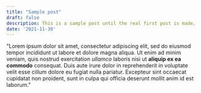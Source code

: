 ```yaml
---
title: "Sample post"
draft: false
description: This is a sample post until the real first post is made.
date: '2021-11-30'
---
```


"Lorem ipsum dolor sit amet, consectetur adipiscing elit, sed do eiusmod tempor incididunt ut labore et dolore magna aliqua. Ut enim ad minim veniam, quis nostrud exercitation *ullamco* laboris nisi ut **aliquip ex ea commodo** consequat. Duis aute irure dolor in reprehenderit in voluptate velit esse cillum dolore eu fugiat nulla pariatur. Excepteur sint occaecat cupidatat non proident, sunt in culpa qui officia deserunt mollit anim id est laborum."
